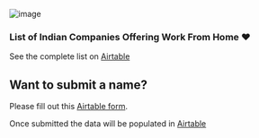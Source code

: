 ![image](https://user-images.githubusercontent.com/36589645/155925052-83562b6d-0275-4e9b-90b6-d4ba140c923e.png)

### List of Indian Companies Offering Work From Home ♥



See the complete list on [Airtable](https://airtable.com/shr0UmRIpI6nX9qi6/tblggGykJ8UJGeBGU/viwvTkpBC9eisSZ3e?blocks=hide)

## Want to submit a name?

Please fill out this [Airtable form](https://airtable.com/shrFW87g5TKqaP3MR).

Once submitted the data will be populated in [Airtable](https://airtable.com/shr0UmRIpI6nX9qi6/tblggGykJ8UJGeBGU/viwvTkpBC9eisSZ3e?blocks=hide)
